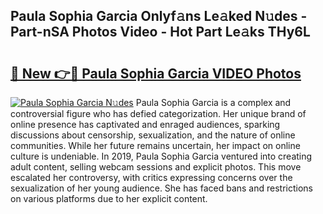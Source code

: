 ## Paula Sophia Garcia Onlyf𝚊ns Le𝚊ked N𝚞des - Part-nSA Photos Video - Hot Part Le𝚊ks THy6L

# <h2><a href="http://ab70503.deff.icu/?id=Paula+Sophia+Garcia">🔗 New 👉🔴 Paula Sophia Garcia VIDEO Photos</a></h2>

[![Paula Sophia Garcia N𝚞des](https://i.imgur.com/rIISA9y.gif)](http://ab70503.deff.icu/?id=Paula+Sophia+Garcia)
Paula Sophia Garcia is a complex and controversial figure who has defied categorization. Her unique brand of online presence has captivated and enraged audiences, sparking discussions about censorship, sexualization, and the nature of online communities. While her future remains uncertain, her impact on online culture is undeniable. In 2019, Paula Sophia Garcia ventured into creating adult content, selling webcam sessions and explicit photos. This move escalated her controversy, with critics expressing concerns over the sexualization of her young audience. She has faced bans and restrictions on various platforms due to her explicit content.
